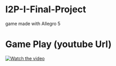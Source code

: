 # I2P-I-Final-Project
game made with Allegro 5


# Game Play (youtube Url)
[![Watch the video](https://img.youtube.com/vi/F5OcfqxftyY/maxresdefault.jpg)](https://www.youtube.com/watch?v=amOSaNX7KJg)
